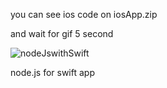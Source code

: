 you can see ios code on 
iosApp.zip

and wait for gif 5 second 





![nodeJswithSwift](https://github.com/user-attachments/assets/5707f5e8-e9f9-4573-b1db-7b504e20c73e)

node.js for swift app
